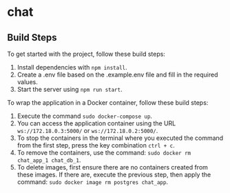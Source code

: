 # chat

## Build Steps

To get started with the project, follow these build steps:

1. Install dependencies with `npm install`.
2. Create a .env file based on the .example.env file and fill in the required values.
3. Start the server using `npm run start`.

To wrap the application in a Docker container, follow these build steps:

1. Execute the command `sudo docker-compose up`.
2. You can access the application container using the URL `ws://172.18.0.3:5000/` or `ws://172.18.0.2:5000/`.
3. To stop the containers in the terminal where you executed the command from the first step, press the key combination `ctrl + c`.
4. To remove the containers, use the command: `sudo docker rm chat_app_1 chat_db_1`.
5. To delete images, first ensure there are no containers created from these images. If there are, execute the previous step, then apply the command: `sudo docker image rm postgres chat_app`.
